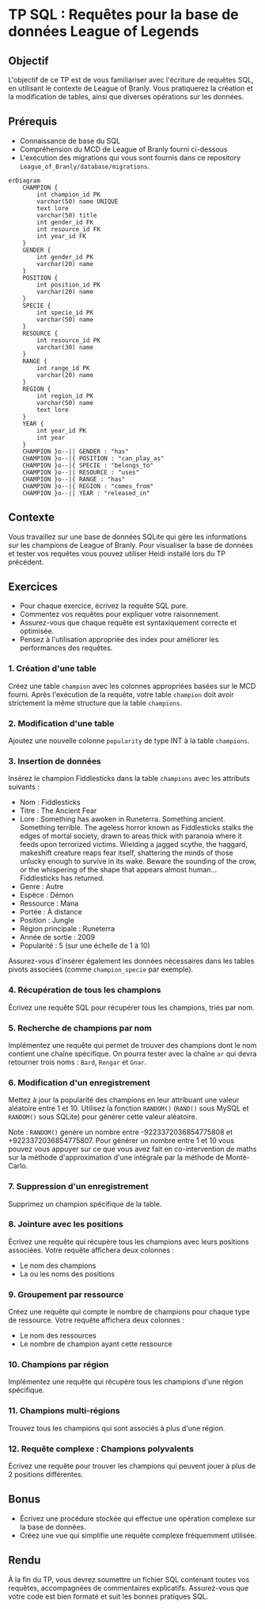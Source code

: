 # TP SQL : Requêtes pour la base de données League of Legends

## Objectif
L'objectif de ce TP est de vous familiariser avec l'écriture de requêtes SQL, en utilisant le contexte de League of Branly. Vous pratiquerez la création et la modification de tables, ainsi que diverses opérations sur les données.

## Prérequis
- Connaissance de base du SQL
- Compréhension du MCD de League of Branly fourni ci-dessous
- L'exécution des migrations qui vous sont fournis dans ce repository `League_of_Branly/database/migrations`.

```mermaid
erDiagram
    CHAMPION {
        int champion_id PK
        varchar(50) name UNIQUE
        text lore
        varchar(50) title
        int gender_id FK
        int resource_id FK
        int year_id FK
    }
    GENDER {
        int gender_id PK
        varchar(20) name
    }
    POSITION {
        int position_id PK
        varchar(20) name
    }
    SPECIE {
        int specie_id PK
        varchar(50) name
    }
    RESOURCE {
        int resource_id PK
        varchar(30) name
    }
    RANGE {
        int range_id PK
        varchar(20) name
    }
    REGION {
        int region_id PK
        varchar(50) name
        text lore
    }
    YEAR {
        int year_id PK
        int year
    }
    CHAMPION }o--|| GENDER : "has"
    CHAMPION }o--|{ POSITION : "can_play_as"
    CHAMPION }o--|{ SPECIE : "belongs_to"
    CHAMPION }o--|| RESOURCE : "uses"
    CHAMPION }o--|{ RANGE : "has"
    CHAMPION }o--|{ REGION : "comes_from"
    CHAMPION }o--|| YEAR : "released_in"
```

## Contexte
Vous travaillez sur une base de données SQLite qui gère les informations sur les champions de League of Branly. Pour visualiser la base de données et tester vos requêtes vous pouvez utiliser Heidi installé lors du TP précédent.

## Exercices
- Pour chaque exercice, écrivez la requête SQL pure.
- Commentez vos requêtes pour expliquer votre raisonnement.
- Assurez-vous que chaque requête est syntaxiquement correcte et optimisée.
- Pensez à l'utilisation appropriée des index pour améliorer les performances des requêtes.

### 1. Création d'une table
Créez une table `champion` avec les colonnes appropriées basées sur le MCD fourni. Après l'exécution de la requête, votre table `champion` doit avoir strictement la même structure que la table `champions`.

### 2. Modification d'une table
Ajoutez une nouvelle colonne `popularity` de type INT à la table `champions`.

### 3. Insertion de données
Insérez le champion Fiddlesticks dans la table `champions` avec les attributs suivants :
- Nom : Fiddlesticks
- Titre : The Ancient Fear
- Lore : Something has awoken in Runeterra. Something ancient. Something terrible. The ageless horror known as Fiddlesticks stalks the edges of mortal society, drawn to areas thick with paranoia where it feeds upon terrorized victims. Wielding a jagged scythe, the haggard, makeshift creature reaps fear itself, shattering the minds of those unlucky enough to survive in its wake. Beware the sounding of the crow, or the whispering of the shape that appears almost human... Fiddlesticks has returned. 
- Genre : Autre
- Espèce : Démon
- Ressource : Mana
- Portée : À distance
- Position : Jungle
- Région principale : Runeterra
- Année de sortie : 2009
- Popularité : 5 (sur une échelle de 1 à 10)

Assurez-vous d'insérer également les données nécessaires dans les tables pivots associées (comme `champion_specie` par exemple).

### 4. Récupération de tous les champions
Écrivez une requête SQL pour récupérer tous les champions, triés par nom.

### 5. Recherche de champions par nom
Implémentez une requête qui permet de trouver des champions dont le nom contient une chaîne spécifique.
On pourra tester avec la chaîne `ar` qui devra retourner trois noms : `Bard`, `Rengar` et `Gnar`.

### 6. Modification d'un enregistrement
Mettez à jour la popularité des champions en leur attribuant une valeur aléatoire entre 1 et 10. Utilisez la fonction `RANDOM()` (`RAND()` sous MySQL et `RANDOM()` sous SQLite) pour générer cette valeur aléatoire. 

Note : `RANDOM()` genère un nombre entre -9223372036854775808 et +9223372036854775807. Pour générer un nombre entre 1 et 10 vous pouvez vous appuyer sur ce que vous avez fait en co-intervention de maths sur la méthode d'approximation d'une intégrale par la méthode de Monté-Carlo.

### 7. Suppression d'un enregistrement
Supprimez un champion spécifique de la table.

### 8. Jointure avec les positions
Écrivez une requête qui récupère tous les champions avec leurs positions associées. Votre requête affichera deux colonnes :
* Le nom des champions
* La ou les noms des positions

### 9. Groupement par ressource
Créez une requête qui compte le nombre de champions pour chaque type de ressource. Votre requête affichera deux colonnes :
* Le nom des ressources
* Le nombre de champion ayant cette ressource

### 10. Champions par région
Implémentez une requête qui récupère tous les champions d'une région spécifique.

### 11. Champions multi-régions
Trouvez tous les champions qui sont associés à plus d'une région.

### 12. Requête complexe : Champions polyvalents
Écrivez une requête pour trouver les champions qui peuvent jouer à plus de 2 positions différentes.

## Bonus
- Écrivez une procédure stockée qui effectue une opération complexe sur la base de données.
- Créez une vue qui simplifie une requête complexe fréquemment utilisée.

## Rendu
À la fin du TP, vous devrez soumettre un fichier SQL contenant toutes vos requêtes, accompagnées de commentaires explicatifs. Assurez-vous que votre code est bien formaté et suit les bonnes pratiques SQL.
